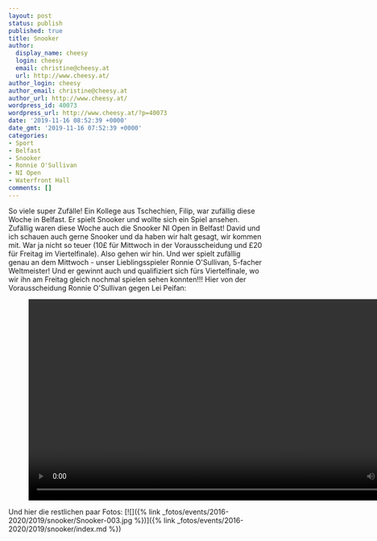 ```yaml
---
layout: post
status: publish
published: true
title: Snooker
author:
  display_name: cheesy
  login: cheesy
  email: christine@cheesy.at
  url: http://www.cheesy.at/
author_login: cheesy
author_email: christine@cheesy.at
author_url: http://www.cheesy.at/
wordpress_id: 40073
wordpress_url: http://www.cheesy.at/?p=40073
date: '2019-11-16 08:52:39 +0000'
date_gmt: '2019-11-16 07:52:39 +0000'
categories:
- Sport
- Belfast
- Snooker
- Ronnie O'Sullivan
- NI Open
- Waterfront Hall
comments: []
---
```

So viele super Zufälle!
Ein Kollege aus Tschechien, Filip, war zufällig diese Woche in Belfast. Er spielt Snooker und wollte sich ein Spiel ansehen. Zufällig waren diese Woche auch die Snooker NI Open in Belfast! David und ich schauen auch gerne Snooker und da haben wir halt gesagt, wir kommen mit. War ja nicht so teuer (10£ für Mittwoch in der Vorausscheidung und £20 für Freitag im Viertelfinale). Also gehen wir hin. Und wer spielt zufällig genau an dem Mittwoch - unser Lieblingsspieler Ronnie O'Sullivan, 5-facher Weltmeister! Und er gewinnt auch und qualifiziert sich fürs Viertelfinale, wo wir ihn am Freitag gleich nochmal spielen sehen konnten!!!
Hier von der Vorausscheidung Ronnie O'Sullivan gegen Lei Peifan:
<figure><video controls width="800" src="{% link /download/Videos/Ronnie O'Sullivan.mp4 %}"></video></figure>
Und hier die restlichen paar Fotos:
[![]({% link _fotos/events/2016-2020/2019/snooker/Snooker-003.jpg %})]({% link _fotos/events/2016-2020/2019/snooker/index.md %})
